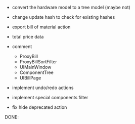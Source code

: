 - convert the hardware model to a tree model (maybe not)

- change update hash to check for existing hashes

- export bill of material action
- total price data
- comment 
    - ProxyBill
    - ProxyBillSortFilter
    - UIMainWindow
    - ComponentTree
    - UIBillPage

- implement undo/redo actions
- implement special components filter

- fix hide deprecated action

DONE:
